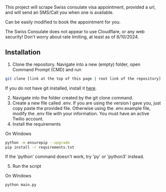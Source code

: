 This project will scrape Swiss consulate visa appointment, provided a url, and will send an SMS/Call you when one is available.

Can be easily modified to book the appointment for you.

The Swiss Consulate does not appear to use Cloudflare, or any web security! Don't worry about rate limiting, at least as of 8/10/2024.

## Installation

1. Clone the repository. Navigate into a new (empty) folder, open Command Prompt (CMD) and run

```bash
git clone [link at the top of this page | root link of the repository]
```

 If you do not have git installed, install it [here](https://www.computerhope.com/issues/ch001927.htm).

2. Navigate into the folder created by the git clone command.  
3. Create a new file called .env. If you are using the version I gave you, just copy paste the provided file. Otherwise using the .env.example file, modify the .env file with your information. You must have an active Twilio account.
4. Install the requirements

On Windows
```bash
python -m ensurepip --upgrade
pip install -r requirements.txt
```

If the 'python' command doesn't work, try 'py' or 'python3' instead.

5. Run the script

On Windows
```bash
python main.py
```
